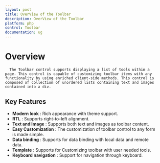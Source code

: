 ```yaml
---
layout: post
title: OverView of the Toolbar 
description: OverView of the Toolbar 
platform: php
control: Toolbar
documentation: ug
---
```


# Overview
      The Toolbar control supports displaying a list of tools within a page. This control is capable of customizing toolbar items with any functionality by using enriched client-side methods. This control is composed of collection of unordered lists containing text and images contained into a div.

## Key Features
*	**Modern look** : Rich appearance with theme support.
*	**RTL** : Supports right-to-left alignment.
*	**Text and Image** : Supports both text and images as toolbar content.
*	**Easy Customization** : The customization of toolbar control to any form is made simple.
*	**Data binding** : Supports for data binding with local data and remote data.
*	**Template** : Supports for Customizing toolbar with user needed tools.
*	**Keyboard navigation** : Support for navigation through keyboard.